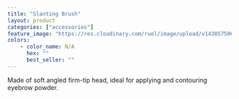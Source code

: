 ```yaml
---
title: "Slanting Brush"
layout: product
categories: ["accessories"]
feature_image: "https://res.cloudinary.com/ruel/image/upload/v1438575069/fs/slantingBrush.jpg"
colors:
    - color_name: N/A
      hex: ""
      best_seller: ""
---
```

Made of soft angled firm-tip head, ideal for applying and contouring eyebrow powder.
